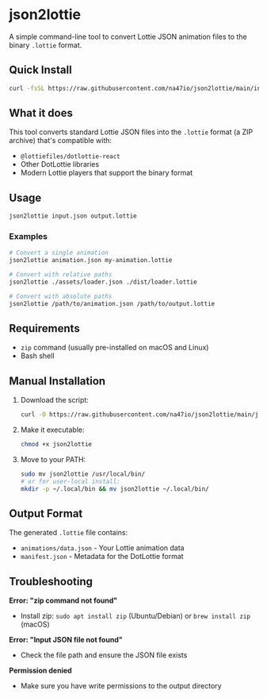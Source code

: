 # json2lottie

A simple command-line tool to convert Lottie JSON animation files to the binary `.lottie` format.

## Quick Install

```bash
curl -fsSL https://raw.githubusercontent.com/na47io/json2lottie/main/install.sh | bash
```

## What it does

This tool converts standard Lottie JSON files into the `.lottie` format (a ZIP archive) that's compatible with:
- `@lottiefiles/dotlottie-react`
- Other DotLottie libraries
- Modern Lottie players that support the binary format

## Usage

```bash
json2lottie input.json output.lottie
```

### Examples

```bash
# Convert a single animation
json2lottie animation.json my-animation.lottie

# Convert with relative paths
json2lottie ./assets/loader.json ./dist/loader.lottie

# Convert with absolute paths
json2lottie /path/to/animation.json /path/to/output.lottie
```

## Requirements

- `zip` command (usually pre-installed on macOS and Linux)
- Bash shell

## Manual Installation

1. Download the script:
   ```bash
   curl -O https://raw.githubusercontent.com/na47io/json2lottie/main/json2lottie
   ```

2. Make it executable:
   ```bash
   chmod +x json2lottie
   ```

3. Move to your PATH:
   ```bash
   sudo mv json2lottie /usr/local/bin/
   # or for user-local install:
   mkdir -p ~/.local/bin && mv json2lottie ~/.local/bin/
   ```

## Output Format

The generated `.lottie` file contains:
- `animations/data.json` - Your Lottie animation data
- `manifest.json` - Metadata for the DotLottie format

## Troubleshooting

**Error: "zip command not found"**
- Install zip: `sudo apt install zip` (Ubuntu/Debian) or `brew install zip` (macOS)

**Error: "Input JSON file not found"**
- Check the file path and ensure the JSON file exists

**Permission denied**
- Make sure you have write permissions to the output directory
